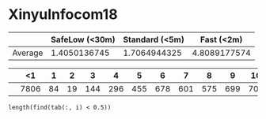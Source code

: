 # XinyuInfocom18

|         | SafeLow (<30m) | Standard (<5m) | Fast (<2m)   |
|---------|----------------|----------------|--------------|
| Average | 1.4050136745   | 1.7064944325   | 4.8089177574 |
  
|   | <1   | 1  | 2  | 3   | 4   | 5   | 6   | 7   | 8   | 9   | 10  | 20  | 21  | >40 |
|---|------|----|----|-----|-----|-----|-----|-----|-----|-----|-----|-----|-----|-----|
|   | 7806 | 84 | 19 | 144 | 296 | 455 | 678 | 601 | 575 | 699 | 702 | 702 | 702 | 702 |
  
`length(find(tab(:, i) < 0.5))`
